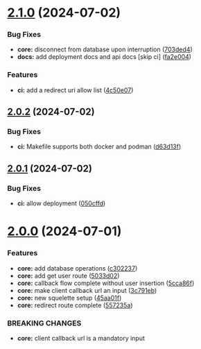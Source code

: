 # [2.1.0](https://github.com/shivanshkc/authorizer/compare/v2.0.2...v2.1.0) (2024-07-02)


### Bug Fixes

* **core:** disconnect from database upon interruption ([703ded4](https://github.com/shivanshkc/authorizer/commit/703ded482cb11eba206e568ea6af3e8e2f1c453c))
* **docs:** add deployment docs and api docs [skip ci] ([fa2e004](https://github.com/shivanshkc/authorizer/commit/fa2e00445c6d137ab03c3f417f3474b4d16ff572))


### Features

* **ci:** add a redirect uri allow list ([4c50e07](https://github.com/shivanshkc/authorizer/commit/4c50e07f39272477964b31094c0ae2d674a79d6d))

## [2.0.2](https://github.com/shivanshkc/authorizer/compare/v2.0.1...v2.0.2) (2024-07-02)


### Bug Fixes

* **ci:** Makefile supports both docker and podman ([d63d13f](https://github.com/shivanshkc/authorizer/commit/d63d13f57701b799b1a982d547dc1d6ea0134bda))

## [2.0.1](https://github.com/shivanshkc/authorizer/compare/v2.0.0...v2.0.1) (2024-07-02)


### Bug Fixes

* **ci:** allow deployment ([050cffd](https://github.com/shivanshkc/authorizer/commit/050cffd639885af02c04b06f04fb0786fba890ff))

# [2.0.0](https://github.com/shivanshkc/authorizer/compare/v1.1.0...v2.0.0) (2024-07-01)


### Features

* **core:** add database operations ([c302237](https://github.com/shivanshkc/authorizer/commit/c302237e00516cb274cfaef23cf334fbce902f68))
* **core:** add get user route ([5033d02](https://github.com/shivanshkc/authorizer/commit/5033d02b6f2d40db1e82ca3e8f63db19f3d5d5f1))
* **core:** callback flow complete without user insertion ([5cca86f](https://github.com/shivanshkc/authorizer/commit/5cca86fb2c446d1f96bf87d37b79d3cbb26fd576))
* **core:** make client callback url an input ([3c791eb](https://github.com/shivanshkc/authorizer/commit/3c791ebe92b0b574a5ecec2e9e6d6e4ca2fa8d2d))
* **core:** new squelette setup ([45aa01f](https://github.com/shivanshkc/authorizer/commit/45aa01f1994d87aaad4795dbb7221b2cf377cd3d))
* **core:** redirect route complete ([557235a](https://github.com/shivanshkc/authorizer/commit/557235a317116c23e064f783c3ee8d0e80c63f06))


### BREAKING CHANGES

* **core:** client callback url is a mandatory input
